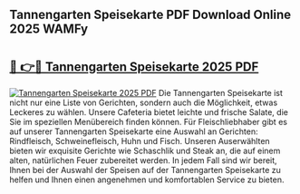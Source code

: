 ## Tannengarten Speisekarte PDF Download Online 2025 WAMFy

# <h2><a href="http://gcaueb.nevu.top/?p=Tannengarten+Speisekarte">🔗 👉🔴 Tannengarten Speisekarte 2025 PDF</a></h2>

[![Tannengarten Speisekarte 2025 PDF](https://i.imgur.com/dBaPXMq.png)](http://gcaueb.nevu.top/?p=Tannengarten+Speisekarte)
Die Tannengarten Speisekarte ist nicht nur eine Liste von Gerichten, sondern auch die Möglichkeit, etwas Leckeres zu wählen. Unsere Cafeteria bietet leichte und frische Salate, die Sie im speziellen Menübereich finden können. Für Fleischliebhaber gibt es auf unserer Tannengarten Speisekarte eine Auswahl an Gerichten: Rindfleisch, Schweinefleisch, Huhn und Fisch. Unseren Auserwählten bieten wir exquisite Gerichte wie Schaschlik und Steak an, die auf einem alten, natürlichen Feuer zubereitet werden. In jedem Fall sind wir bereit, Ihnen bei der Auswahl der Speisen auf der Tannengarten Speisekarte zu helfen und Ihnen einen angenehmen und komfortablen Service zu bieten.
